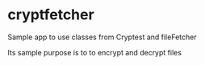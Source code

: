 # cryptfetcher

Sample app to use classes from Cryptest and fileFetcher

Its sample purpose is to to encrypt and decrypt files

